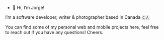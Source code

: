 - 👋 Hi, I’m Jorge!

I’m a software developer, writer & photographer based in Canada 🇨🇦

You can find some of my personal web and mobile projects here, feel free to reach out if you have any questions! Cheers.
